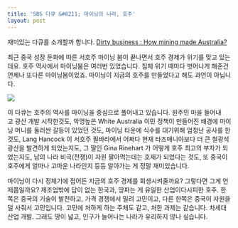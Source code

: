 ```yaml
---
title: 'SBS 다큐 &#8211; 마이닝의 나라, 호주'
layout: post
---
```

재미있는 다큐를 소개할까 합니다. <a href="http://www.sbs.com.au/dirtybusiness/" target="_blank">Dirty business : How mining made Australia?</a>

최근 중국 성장 둔화에 따른 서호주 마이닝 붐이 끝나면서 호주 경제가 위기를 맞고 있는데요. 호주 역사에서 마이닝붐은 여러번 있었습니다. 침체 위기 때마다 벗어나게 해준건 언제나 또다른 마이닝붐이었죠. 마이닝이 지금의 호주를 만들었다고 해도 과언이 아닙니다.

![](http://i.imgur.com/r3l74tJ.jpg)

이 다큐는 호주의 역사를 마이닝을 중심으로 풀어내고 있습니다. 원주민 마을 들어내고 광산 개발 시작한것도, 악명높은 White Australia 이민 정책이 만들어진 배경에 마이닝 머니를 둘러싼 갈등이 있었던 것도, 마이닝 타운에 식수를 대기위해 엄청난 공사를 한것도, Lang Hancock 이 서호주 필바라에서 어쩌다 현재 타즈매니아보다 더 큰 철광석 광산을 발견하게 되었는지도, 그 딸인 Gina Rinehart 가 어떻게 호주 최고의 부자가 되었는지도, 남의 나라 비극(전쟁)이 자원 팔아먹는데는 호재가 되었다는 것도, 또 중국이 호주에게 얼마나 고마운 나라인지 등등 알아가는 게 정말 재미있습니다.
  

마이닝이 다시 정체기에 접어든 지금의 호주 경제를 회생시켜줄까요? 그렇다면 그게 언제쯤일까요? 제조업밖에 답이 없는 한국과, 땅파는 게 유일한 산업이다시피한 호주. 한쪽은 중국의 기술이 발전하고, 가격 경쟁에서 밀려 고민이고, 다른 한쪽은 중국이 자원을 덜 사줘서 고민입니다. 고민에 처하게 하는 주체도 같고, 처한 과제는 같습니다. 차세대 산업 개발. 그래도 땅이 넓고, 인구가 늘어나는 나라가 유리하지 않나 싶습니다.
